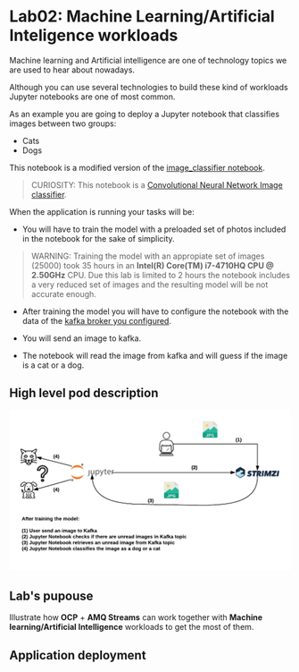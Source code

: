 # Lab02: Machine Learning/Artificial Inteligence workloads

Machine learning and Artificial intelligence are one of technology topics we are used to hear about nowadays.

Although you can use several technologies to build these kind of workloads Jupyter notebooks are one of most common.

As an example you are going to deploy a Jupyter notebook that classifies images between two groups:

* Cats
* Dogs

This notebook is a modified version of the [image_classifier notebook](https://github.com/gsurma/image_classifier). 

> CURIOSITY: This notebook is a [Convolutional Neural Network Image classifier](https://en.wikipedia.org/wiki/Convolutional_neural_network).

When the application is running your tasks will be:

* You will have to train the model with a preloaded set of photos included in the notebook for the sake of simplicity.

> WARNING: Training the model with an appropiate set of images (25000) took 35 hours in an **Intel(R) Core(TM) i7-4710HQ CPU @ 2.50GHz** CPU. Due this lab is limited to 2 hours the notebook includes a very reduced set of images and the resulting model will be not accurate enough.

* After training the model you will have to configure the notebook with the data of the [kafka broker you configured](../amq-streams/README.md).

* You will send an image to kafka.

* The notebook will read the image from kafka and will guess if the image is a cat or a dog.

## High level pod description

![jupyter ai](imgs/jupyter-ai.png)

## Lab's pupouse

Illustrate how **OCP** + **AMQ Streams** can work together with **Machine learning/Artificial Intelligence** workloads to get the most of them.

## Application deployment
